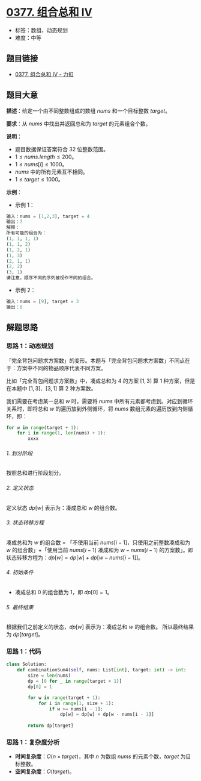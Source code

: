 # [0377. 组合总和 Ⅳ](https://leetcode.cn/problems/combination-sum-iv/)

- 标签：数组、动态规划
- 难度：中等

## 题目链接

- [0377. 组合总和 Ⅳ - 力扣](https://leetcode.cn/problems/combination-sum-iv/)

## 题目大意

**描述**：给定一个由不同整数组成的数组 $nums$ 和一个目标整数 $target$。

**要求**：从 $nums$ 中找出并返回总和为 $target$ 的元素组合个数。

**说明**：

- 题目数据保证答案符合 32 位整数范围。
- $1 \le nums.length \le 200$。
- $1 \le nums[i] \le 1000$。
- $nums$ 中的所有元素互不相同。
- $1 \le target \le 1000$。

**示例**：

- 示例 1：

```python
输入：nums = [1,2,3], target = 4
输出：7
解释：
所有可能的组合为：
(1, 1, 1, 1)
(1, 1, 2)
(1, 2, 1)
(1, 3)
(2, 1, 1)
(2, 2)
(3, 1)
请注意，顺序不同的序列被视作不同的组合。
```

- 示例 2：

```python
输入：nums = [9], target = 3
输出：0
```

## 解题思路

### 思路 1：动态规划

「完全背包问题求方案数」的变形。本题与「完全背包问题求方案数」不同点在于：方案中不同的物品顺序代表不同方案。

比如「完全背包问题求方案数」中，凑成总和为 $4$ 的方案 $[1, 3]$  算 $1$ 种方案，但是在本题中 $[1, 3]$、$[3, 1]$ 算 $2$ 种方案数。

我们需要在考虑某一总和 $w$ 时，需要将 $nums$ 中所有元素都考虑到。对应到循环关系时，即将总和 $w$ 的遍历放到外侧循环，将 $nums$ 数组元素的遍历放到内侧循环，即：

```python
for w in range(target + 1):
    for i in range(1, len(nums) + 1):
        xxxx
```

###### 1. 划分阶段

按照总和进行阶段划分。

###### 2. 定义状态

定义状态 $dp[w]$ 表示为：凑成总和 $w$ 的组合数。

###### 3. 状态转移方程

凑成总和为 $w$ 的组合数 = 「不使用当前 $nums[i - 1]$，只使用之前整数凑成和为 $w$ 的组合数」+「使用当前 $nums[i - 1]$ 凑成和为 $w - nums[i - 1]$ 的方案数」。即状态转移方程为：$dp[w] = dp[w] + dp[w - nums[i - 1]]$。

###### 4. 初始条件

- 凑成总和 $0$ 的组合数为 $1$，即 $dp[0] = 1$。

###### 5. 最终结果

根据我们之前定义的状态，$dp[w]$ 表示为：凑成总和 $w$ 的组合数。 所以最终结果为 $dp[target]$。

### 思路 1：代码

```python
class Solution:
    def combinationSum4(self, nums: List[int], target: int) -> int:
        size = len(nums)
        dp = [0 for _ in range(target + 1)]
        dp[0] = 1

        for w in range(target + 1):
            for i in range(1, size + 1):
                if w >= nums[i - 1]:
                    dp[w] = dp[w] + dp[w - nums[i - 1]]
            
        return dp[target]
```

### 思路 1：复杂度分析

- **时间复杂度**：$O(n \times target)$，其中 $n$ 为数组 $nums$ 的元素个数，$target$ 为目标整数。
- **空间复杂度**：$O(target)$。

